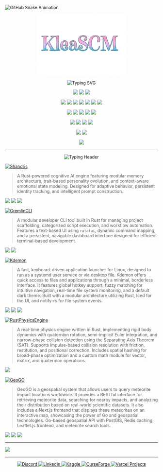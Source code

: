 ![GitHub Snake Animation](dist/github-snake.svg)

<div align="center">

<p align="center">
  <img src="KLEASCM.png" alt="KleaSCM Logo" width="300px" />
</p>
<!-- Auto type because yes -->
<p align="center">
  <img src="https://readme-typing-svg.demolab.com?font=Fira+Code&weight=500&pause=1000&color=4FC1FF&center=true&vCenter=true&width=800&lines=Rust+%7C+Go+%7C+TypeScript;Backend+Engineer+%7C+Systems+Developer+%7C+Fullstack+Builder;Building+high-performance+systems+and+cognitive+AI.;Focus%3A+Rust+tooling%2C+Go+services%2C+TypeScript+UIs." alt="Typing SVG" />
</p>
</div>
<!-- Language badges -->
<p align="center">
  <img src="https://img.shields.io/badge/Rust-000000?style=for-the-badge&logo=rust" />
  <img src="https://img.shields.io/badge/Go-00ADD8?style=for-the-badge&logo=go" />
  <img src="https://img.shields.io/badge/TypeScript-3178C6?style=for-the-badge&logo=typescript" />
</p>
<!-- framework badge 1 -->
<p align="center">
  <img src="https://img.shields.io/badge/Tauri-24C8DB?style=for-the-badge&logo=tauri" />
  <img src="https://img.shields.io/badge/iced-68A063?style=for-the-badge" />
  <img src="https://img.shields.io/badge/ratatui-FC6C85?style=for-the-badge" />
  <img src="https://img.shields.io/badge/Electron-2C2E3B?style=for-the-badge&logo=electron" />
  <img src="https://img.shields.io/badge/Next.js-000000?style=for-the-badge&logo=next.js" />
  <img src="https://img.shields.io/badge/TailwindCSS-06B6D4?style=for-the-badge&logo=tailwindcss" />
  <img src="https://img.shields.io/badge/Vite-646CFF?style=for-the-badge&logo=vite" />
</p>
<!-- DB badges-->
<p align="center">
  <img src="https://img.shields.io/badge/PostgreSQL-336791?style=for-the-badge&logo=postgresql" />
  <img src="https://img.shields.io/badge/PostGIS-0099CC?style=for-the-badge" />
  <img src="https://img.shields.io/badge/SQLite-003B57?style=for-the-badge&logo=sqlite" />
  <img src="https://img.shields.io/badge/Redis-DC382D?style=for-the-badge&logo=redis" />
  <img src="https://img.shields.io/badge/Firebase-FFCA28?style=for-the-badge&logo=firebase" />
</p>
<!-- freamework badges 2 -->
<p align="center">
  <img src="https://img.shields.io/badge/Gin-00ADD8?style=for-the-badge" />
  <img src="https://img.shields.io/badge/Echo-0099CC?style=for-the-badge" />
  <img src="https://img.shields.io/badge/Cobra-888888?style=for-the-badge" />
  <img src="https://img.shields.io/badge/tokio-444?style=for-the-badge" />
</p>
<!-- GH stats -->
<p align="center">
  <img src="https://github-readme-stats.vercel.app/api?username=KleaSCM&theme=tokyonight&hide_border=false&count_private=true" />
  <img src="https://github-readme-streak-stats.herokuapp.com/?user=KleaSCM&theme=tokyonight&hide_border=false" />
</p>
<!-- strophy  -->

<!-- ======================= -->
<!--       🏆 Trophies       -->
<!-- ======================= -->

<p align="center">
  <img src="https://github-profile-trophy.vercel.app/?username=KleaSCM&theme=radical&no-frame=true&no-bg=true&margin-w=10" />
</p>


---
<!-- ======================= -->
<!--     🔮 Featured Work     -->
<!-- ======================= -->
<p align="center">
  <img src="https://readme-typing-svg.demolab.com?font=Fira+Code&weight=500&pause=1000&color=F75C7E&center=true&vCenter=true&width=400&lines=🧩+Featured+Projects" alt="Typing Header" />
</p>


<!-- 🧠 SHANDRIS -->
<p align="left">
  <a href="https://github.com/KleaSCM/Shandris">
    <img src="https://img.shields.io/badge/Shandris-AI_Core-9F5FFF?style=for-the-badge" alt="Shandris" />
  </a>
</p>

> A Rust-powered cognitive AI engine featuring modular memory architecture, trait-based personality evolution, and context-aware emotional state modeling. Designed for adaptive behavior, persistent identity tracking, and intelligent prompt construction.


<!-- tech used badges -->
<p align="left">
  <img src="https://img.shields.io/badge/Rust-000000?style=flat-square&logo=rust&logoColor=white" />
  <img src="https://img.shields.io/badge/SQLite-003B57?style=flat-square&logo=sqlite&logoColor=white" />
  <img src="https://img.shields.io/badge/tokio-444?style=flat-square" />
</p>

<!-- 🖥️ GREMLINCLI -->
<p align="left">
  <a href="https://github.com/KleaSCM/Gremlincli">
    <img src="https://img.shields.io/badge/GremlinCLI-Terminal_Mischief-FF69B4?style=for-the-badge" alt="GremlinCLI" />
  </a>
</p>

> A modular developer CLI tool built in Rust for managing project scaffolding, categorized script execution, and workflow automation. Features a text-based UI using `ratatui`, dynamic command mapping, and a persistent, navigable dashboard interface designed for efficient terminal-based development.

<!-- tech used badges -->
<p align="left">
  <img src="https://img.shields.io/badge/Rust-000000?style=flat-square&logo=rust&logoColor=white" />
  <img src="https://img.shields.io/badge/ratatui-FC6C85?style=flat-square" />
</p>

<!-- 🐚 KDEMON -->
<p align="left">
  <a href="https://github.com/KleaSCM/Kdemon">
    <img src="https://img.shields.io/badge/Kdemon-Demon_Launcher-00CED1?style=for-the-badge" alt="Kdemon" />
  </a>
</p>

> A fast, keyboard-driven application launcher for Linux, designed to run as a systemd user service or via desktop file. Kdemon offers quick access to files and applications through a minimal, borderless interface. It features global hotkey support, fuzzy matching for intuitive navigation, real-time file system monitoring, and a default dark theme. Built with a modular architecture utilizing Rust, Iced for the UI, and notify-rs for file system events.

<!-- tech used badges -->
<p align="left">
  <img src="https://img.shields.io/badge/Rust-000000?style=flat-square&logo=rust&logoColor=white" />
  <img src="https://img.shields.io/badge/iced-68A063?style=flat-square" />
  <img src="https://img.shields.io/badge/Lua-000080?style=flat-square&logo=lua&logoColor=white" />
</p>

<!-- 🧲 RUST PHYSICS ENGINE -->
<p align="left">
  <a href="https://github.com/KleaSCM/PhysicsEngine">
    <img src="https://img.shields.io/badge/Physics_Engine-Rust_Core-FFA500?style=for-the-badge" alt="RustPhysicsEngine" />
  </a>
</p>

> A real-time physics engine written in Rust, implementing rigid body dynamics with quaternion rotation, semi-implicit Euler integration, and narrow-phase collision detection using the Separating Axis Theorem (SAT). Supports impulse-based collision resolution with friction, restitution, and positional correction. Includes spatial hashing for broad-phase optimization and a custom math module for vector, matrix, and quaternion operations.

<!-- tech used badges -->
<p align="left">
  <img src="https://img.shields.io/badge/Rust-000000?style=flat-square&logo=rust&logoColor=white" />
</p>

<!-- 🌍 GEOGO -->
<p align="left">
  <a href="https://github.com/KleaSCM/GeoGO">
    <img src="https://img.shields.io/badge/GeoGO-Geospatial_API-40B4A5?style=for-the-badge" alt="GeoGO" />
  </a>
</p>

> GeoGO is a geospatial system that allows users to query meteorite impact locations worldwide. It provides a RESTful interface for retrieving meteorite data, searching for nearby impacts, and analyzing their distribution based on real-world scientific datasets. It also includes a Next.js frontend that displays these meteorites on an interactive map, showcasing the power of Go and geospatial technologies.
> Go-based geospatial API with PostGIS, Redis caching, Leaflet.js frontend, and meteorite search tools.


<!-- tech used badges -->
<p align="left">
  <img src="https://img.shields.io/badge/Go-00ADD8?style=flat-square&logo=go&logoColor=white" />
  <img src="https://img.shields.io/badge/PostGIS-0099CC?style=flat-square" />
  <img src="https://img.shields.io/badge/Redis-DC382D?style=flat-square&logo=redis&logoColor=white" />
</p>

---
<!-- Dev Quote -->
![](https://quotes-github-readme.vercel.app/api?type=horizontal&theme=tokyonight)

---
<!-- start of scocial shit -->
<p align="center">
  <a href="https://discord.com/invite/YgdXs3rn">
    <img src="https://img.shields.io/badge/Discord-%237289DA.svg?logo=discord&logoColor=white" alt="Discord" />
  </a>
  <a href="https://linkedin.com/in/Yuriko-A-8094a9266">
    <img src="https://img.shields.io/badge/LinkedIn-%230077B5.svg?logo=linkedin&logoColor=white" alt="LinkedIn" />
  </a>
  <a href="https://www.kaggle.com/">
    <img src="https://img.shields.io/badge/Kaggle-20BEFF?style=for-the-badge&logo=kaggle&logoColor=white" alt="Kaggle" />
  </a>
  <a href="https://authors.curseforge.com/#/projects">
    <img src="https://img.shields.io/badge/CurseForge-E3660A?style=for-the-badge&logo=curseforge&logoColor=white" alt="CurseForge" />
  </a>
  <a href="https://vercel.com/klieas-projects-231d4d03">
    <img src="https://img.shields.io/badge/Vercel-000000?style=for-the-badge&logo=vercel&logoColor=white" alt="Vercel Projects" />
  </a>
</p>
